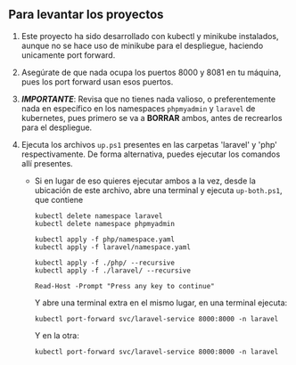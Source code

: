 ##  Para levantar los proyectos
1. Este proyecto ha sido desarrollado con kubectl y minikube instalados, aunque no se hace uso de minikube para el despliegue, haciendo unicamente port forward.
1. Asegúrate de que nada ocupa los puertos 8000 y 8081 en tu máquina, pues los port forward usan esos puertos.
1. *__IMPORTANTE__*: Revisa que no tienes nada valioso, o preferentemente nada en específico en los namespaces ``phpmyadmin`` y ``laravel`` de kubernetes, pues primero se va a __BORRAR__ ambos, antes de recrearlos para el despliegue.
1. Ejecuta los archivos ``up.ps1`` presentes en las carpetas 'laravel' y 'php' respectivamente. De forma alternativa, puedes ejecutar los comandos allí presentes.
    
    - Si en lugar de eso quieres ejecutar ambos a la vez, desde la ubicación de este archivo, abre una terminal y ejecuta `up-both.ps1`, que contiene
        ```
        kubectl delete namespace laravel
        kubectl delete namespace phpmyadmin

        kubectl apply -f php/namespace.yaml
        kubectl apply -f laravel/namespace.yaml

        kubectl apply -f ./php/ --recursive
        kubectl apply -f ./laravel/ --recursive

        Read-Host -Prompt "Press any key to continue"
        ```
        Y abre una terminal extra en el mismo lugar, en una terminal ejecuta:

        ``kubectl port-forward svc/laravel-service 8000:8000 -n laravel``

        Y en la otra:
    
        ``kubectl port-forward svc/laravel-service 8000:8000 -n laravel``    